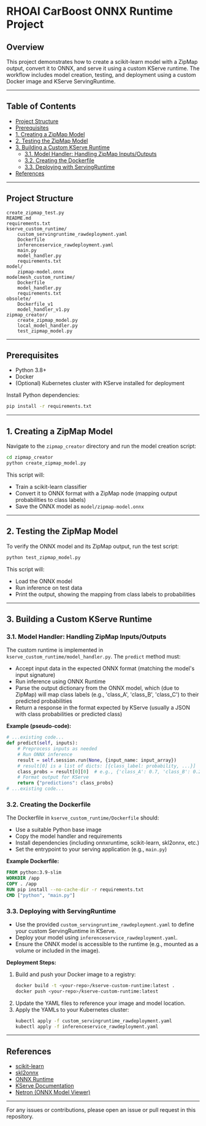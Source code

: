 # RHOAI CarBoost ONNX Runtime Project

## Overview
This project demonstrates how to create a scikit-learn model with a ZipMap output, convert it to ONNX, and serve it using a custom KServe runtime. The workflow includes model creation, testing, and deployment using a custom Docker image and KServe ServingRuntime.

---

## Table of Contents
- [Project Structure](#project-structure)
- [Prerequisites](#prerequisites)
- [1. Creating a ZipMap Model](#1-creating-a-zipmap-model)
- [2. Testing the ZipMap Model](#2-testing-the-zipmap-model)
- [3. Building a Custom KServe Runtime](#3-building-a-custom-kserve-runtime)
  - [3.1. Model Handler: Handling ZipMap Inputs/Outputs](#31-model-handler-handling-zipmap-inputsoutputs)
  - [3.2. Creating the Dockerfile](#32-creating-the-dockerfile)
  - [3.3. Deploying with ServingRuntime](#33-deploying-with-servingruntime)
- [References](#references)

---

## Project Structure
```
create_zipmap_test.py
README.md
requirements.txt
kserve_custom_runtime/
    custom_servingruntime_rawdeployment.yaml
    Dockerfile
    inferenceservice_rawdeployment.yaml
    main.py
    model_handler.py
    requirements.txt
model/
    zipmap-model.onnx
modelmesh_custom_runtime/
    Dockerfile
    model_handler.py
    requirements.txt
obsolete/
    Dockerfile_v1
    model_handler_v1.py
zipmap_creator/
    create_zipmap_model.py
    local_model_handler.py
    test_zipmap_model.py
```

---

## Prerequisites
- Python 3.8+
- Docker
- (Optional) Kubernetes cluster with KServe installed for deployment

Install Python dependencies:
```bash
pip install -r requirements.txt
```

---

## 1. Creating a ZipMap Model

Navigate to the `zipmap_creator` directory and run the model creation script:

```bash
cd zipmap_creator
python create_zipmap_model.py
```

This script will:
- Train a scikit-learn classifier
- Convert it to ONNX format with a ZipMap node (mapping output probabilities to class labels)
- Save the ONNX model as `model/zipmap-model.onnx`

---

## 2. Testing the ZipMap Model

To verify the ONNX model and its ZipMap output, run the test script:

```bash
python test_zipmap_model.py
```

This script will:
- Load the ONNX model
- Run inference on test data
- Print the output, showing the mapping from class labels to probabilities

---

## 3. Building a Custom KServe Runtime

### 3.1. Model Handler: Handling ZipMap Inputs/Outputs

The custom runtime is implemented in `kserve_custom_runtime/model_handler.py`. The `predict` method must:
- Accept input data in the expected ONNX format (matching the model's input signature)
- Run inference using ONNX Runtime
- Parse the output dictionary from the ONNX model, which (due to ZipMap) will map class labels (e.g., 'class_A', 'class_B', 'class_C') to their predicted probabilities
- Return a response in the format expected by KServe (usually a JSON with class probabilities or predicted class)

**Example (pseudo-code):**
```python
# ...existing code...
def predict(self, inputs):
    # Preprocess inputs as needed
    # Run ONNX inference
    result = self.session.run(None, {input_name: input_array})
    # result[0] is a list of dicts: [{class_label: probability, ...}]
    class_probs = result[0][0]  # e.g., {'class_A': 0.7, 'class_B': 0.2, 'class_C': 0.1}
    # Format output for KServe
    return {"predictions": class_probs}
# ...existing code...
```

### 3.2. Creating the Dockerfile

The Dockerfile in `kserve_custom_runtime/Dockerfile` should:
- Use a suitable Python base image
- Copy the model handler and requirements
- Install dependencies (including onnxruntime, scikit-learn, skl2onnx, etc.)
- Set the entrypoint to your serving application (e.g., `main.py`)

**Example Dockerfile:**
```dockerfile
FROM python:3.9-slim
WORKDIR /app
COPY . /app
RUN pip install --no-cache-dir -r requirements.txt
CMD ["python", "main.py"]
```

### 3.3. Deploying with ServingRuntime

- Use the provided `custom_servingruntime_rawdeployment.yaml` to define your custom ServingRuntime in KServe.
- Deploy your model using `inferenceservice_rawdeployment.yaml`.
- Ensure the ONNX model is accessible to the runtime (e.g., mounted as a volume or included in the image).

**Deployment Steps:**
1. Build and push your Docker image to a registry:
   ```bash
   docker build -t <your-repo>/kserve-custom-runtime:latest .
   docker push <your-repo>/kserve-custom-runtime:latest
   ```
2. Update the YAML files to reference your image and model location.
3. Apply the YAMLs to your Kubernetes cluster:
   ```bash
   kubectl apply -f custom_servingruntime_rawdeployment.yaml
   kubectl apply -f inferenceservice_rawdeployment.yaml
   ```

---

## References
- [scikit-learn](https://scikit-learn.org/)
- [skl2onnx](https://github.com/onnx/sklearn-onnx)
- [ONNX Runtime](https://onnxruntime.ai/)
- [KServe Documentation](https://kserve.github.io/)
- [Netron (ONNX Model Viewer)](https://netron.app/)

---

For any issues or contributions, please open an issue or pull request in this repository.